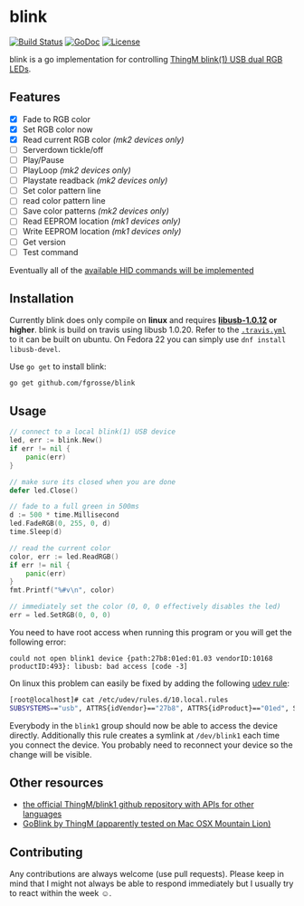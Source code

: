 # blink

[![Build Status](https://travis-ci.org/fgrosse/blink.svg?branch=master)](https://travis-ci.org/fgrosse/blink)
[![GoDoc](https://godoc.org/github.com/fgrosse/blink?status.svg)](https://godoc.org/github.com/fgrosse/blink)
[![License](https://img.shields.io/badge/license-MIT-4183c4.svg)](https://github.com/fgrosse/blink/blob/master/LICENSE)

blink is a go implementation for controlling [ThingM blink(1) USB dual RGB LEDs][1].

## Features

- [x] Fade to RGB color
- [x] Set RGB color now  
- [x] Read current RGB color *(mk2 devices only)*
- [ ] Serverdown tickle/off
- [ ] Play/Pause
- [ ] PlayLoop *(mk2 devices only)*
- [ ] Playstate readback *(mk2 devices only)*
- [ ] Set color pattern line
- [ ] read color pattern line
- [ ] Save color patterns *(mk2 devices only)*
- [ ] Read EEPROM location *(mk1 devices only)*
- [ ] Write EEPROM location *(mk1 devices only)*
- [ ] Get version
- [ ] Test command

Eventually all of the [available HID commands will be implemented][2]

## Installation

Currently blink does only compile on **linux** and requires **[libusb-1.0.12][5] or higher**.
blink is build on travis using libusb 1.0.20. Refer to the [`.travis.yml`](.travis.yml) to it can be built on ubuntu.
On Fedora 22 you can simply use `dnf install libusb-devel`.

Use `go get` to install blink:
```
go get github.com/fgrosse/blink
```

## Usage

```go
// connect to a local blink(1) USB device
led, err := blink.New()
if err != nil {
    panic(err)
}

// make sure its closed when you are done
defer led.Close()

// fade to a full green in 500ms
d := 500 * time.Millisecond
led.FadeRGB(0, 255, 0, d)
time.Sleep(d)

// read the current color
color, err := led.ReadRGB()
if err != nil {
    panic(err)
}
fmt.Printf("%#v\n", color)

// immediately set the color (0, 0, 0 effectively disables the led)
err = led.SetRGB(0, 0, 0)
```

You need to have root access when running this program or you will get the following error:

```
could not open blink1 device {path:27b8:01ed:01.03 vendorID:10168 productID:493}: libusb: bad access [code -3]
```

On linux this problem can easily be fixed by adding the following [udev rule][6]:

```bash
[root@localhost]# cat /etc/udev/rules.d/10.local.rules
SUBSYSTEMS=="usb", ATTRS{idVendor}=="27b8", ATTRS{idProduct}=="01ed", SYMLINK+="blink1", GROUP="blink1"
```

Everybody in the `blink1` group should now be able to access the device directly.
Additionally this rule creates a symlink at `/dev/blink1` each time you connect the device.
You probably need to reconnect your device so the change will be visible.

## Other resources

* [the official ThingM/blink1 github repository with APIs for other languages][3]
* [GoBlink by ThingM (apparently tested on Mac OSX Mountain Lion)][4]

## Contributing

Any contributions are always welcome (use pull requests).
Please keep in mind that I might not always be able to respond immediately but I usually try to react within the week ☺.

[1]: http://blink1.thingm.com/
[2]: https://github.com/ThingM/blink1/blob/master/docs/blink1-hid-commands.md
[3]: https://github.com/ThingM/blink1
[4]: https://github.com/ThingM/blink1/tree/master/go/GoBlink
[5]: https://github.com/libusb/libusb
[6]: http://www.reactivated.net/writing_udev_rules.html
